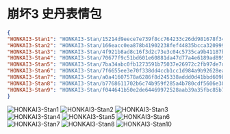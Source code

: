 # 崩坏3 史丹表情包

```json
{
"HONKAI3-Stan1": "HONKAI3-Stan/15214d9eece7e739f8cc764233c26dd981678f34.gif",
"HONKAI3-Stan2": "HONKAI3-Stan/166eacc0ea878b41902238fef44835bcca320999.gif",
"HONKAI3-Stan3": "HONKAI3-Stan/4f921b8ad8c16f3d2c73e3c04c5735ca9b41187b.gif",
"HONKAI3-Stan4": "HONKAI3-Stan/70677f9c51bd601e60881da47d77a4e6189ad895.gif",
"HONKAI3-Stan5": "HONKAI3-Stan/7ba34abc0fb1273591b75037e26972c2fb97de7d.gif",
"HONKAI3-Stan6": "HONKAI3-Stan/7f6655ee3e70f338dd4ccb1cc1d984a9b92628ea.gif",
"HONKAI3-Stan7": "HONKAI3-Stan/a0a41607578a6286f8d245338addd0d41bbd609b.gif",
"HONKAI3-Stan8": "HONKAI3-Stan/b7768611702b6c74b959f285a4b780cdf5606e38.gif",
"HONKAI3-Stan9": "HONKAI3-Stan/f044641b50e2de64469972528aab39a35fbc85b7.gif"
}
```

![HONKAI3-Stan1](https://valinecdn.bili33.top/HONKAI3-Stan/15214d9eece7e739f8cc764233c26dd981678f34.gif)
![HONKAI3-Stan2](https://valinecdn.bili33.top/HONKAI3-Stan/166eacc0ea878b41902238fef44835bcca320999.gif)
![HONKAI3-Stan3](https://valinecdn.bili33.top/HONKAI3-Stan/4f921b8ad8c16f3d2c73e3c04c5735ca9b41187b.gif)
![HONKAI3-Stan4](https://valinecdn.bili33.top/HONKAI3-Stan/70677f9c51bd601e60881da47d77a4e6189ad895.gif)
![HONKAI3-Stan5](https://valinecdn.bili33.top/HONKAI3-Stan/7ba34abc0fb1273591b75037e26972c2fb97de7d.gif)
![HONKAI3-Stan6](https://valinecdn.bili33.top/HONKAI3-Stan/7f6655ee3e70f338dd4ccb1cc1d984a9b92628ea.gif)
![HONKAI3-Stan7](https://valinecdn.bili33.top/HONKAI3-Stan/a0a41607578a6286f8d245338addd0d41bbd609b.gif)
![HONKAI3-Stan8](https://valinecdn.bili33.top/HONKAI3-Stan/b7768611702b6c74b959f285a4b780cdf5606e38.gif)
![HONKAI3-Stan10](https://valinecdn.bili33.top/HONKAI3-Stan/f044641b50e2de64469972528aab39a35fbc85b7.gif)